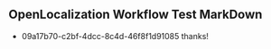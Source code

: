 ## OpenLocalization Workflow Test MarkDown
* 09a17b70-c2bf-4dcc-8c4d-46f8f1d91085 thanks!

<!--HONumber=Jul16_HO4-->


